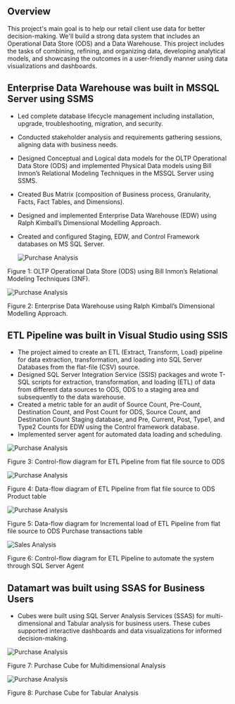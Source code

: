 ## Overview

This project's main goal is to help our retail client use data for better decision-making. We'll build a strong data system that includes an Operational Data Store (ODS) and a Data Warehouse. This project includes the tasks of combining, refining, and organizing data, developing analytical models, and showcasing the outcomes in a user-friendly manner using data visualizations and dashboards.

## Enterprise Data Warehouse was built in MSSQL Server using SSMS
- Led complete database lifecycle management including installation, upgrade, troubleshooting, migration, and security.
- Conducted stakeholder analysis and requirements gathering sessions, aligning data with business needs.
- Designed Conceptual and Logical data models for the OLTP Operational Data Store (ODS) and implemented Physical Data models using Bill Inmon’s Relational Modeling Techniques in the MSSQL Server using SSMS. 
- Created Bus Matrix (composition of Business process, Granularity, Facts, Fact Tables, and Dimensions).
- Designed and implemented Enterprise Data Warehouse (EDW) using Ralph Kimball’s Dimensional Modelling Approach.
- Created and configured Staging, EDW, and Control Framework databases on MS SQL Server. 

  ![Purchase Analysis](https://github.com/sshahidul29/Supply-Chain-Data-Modernization/blob/main/Figures/SCODS.PNG)  

Figure 1: OLTP Operational Data Store (ODS) using Bill Inmon’s Relational Modeling Techniques (3NF).

  ![Purchase Analysis](https://github.com/sshahidul29/Supply-Chain-Data-Modernization/blob/main/Figures/SCEDW.PNG)  

Figure 2: Enterprise Data Warehouse using Ralph Kimball’s Dimensional Modelling Approach.

## ETL Pipeline was built in Visual Studio using SSIS

- The project aimed to create an ETL (Extract, Transform, Load) pipeline for data extraction, transformation, and loading into SQL Server Databases from the flat-file (CSV) source.
- Designed SQL Server Integration Service (SSIS) packages and wrote T-SQL scripts for extraction, transformation, and loading (ETL) of data from different data sources to ODS, ODS to a staging area and subsequently to the data warehouse.
- Created a metric table for an audit of Source Count, Pre-Count, Destination Count, and Post Count for ODS, Source Count, and Destination Count Staging database, and Pre, Current, Post, Type1, and Type2 Counts for EDW using the Control framework database.
- Implemented server agent for automated data loading and scheduling.
  
![Purchase Analysis](https://github.com/sshahidul29/Supply-Chain-Data-Modernization/blob/main/Figures/ODSETL1.PNG) 

 Figure 3: Control-flow diagram for ETL Pipeline from flat file source to ODS

  ![Purchase Analysis](https://github.com/sshahidul29/Supply-Chain-Data-Modernization/blob/main/Figures/ODSETL2.PNG) 

 Figure 4: Data-flow diagram of ETL Pipeline from flat file source to ODS Product table

  ![Purchase Analysis](https://github.com/sshahidul29/Supply-Chain-Data-Modernization/blob/main/Figures/ODSETL3.PNG) 

Figure 5: Data-flow diagram for Incremental load of ETL Pipeline from flat file source to ODS Purchase transactions table

![Sales Analysis](https://github.com/sshahidul29/Sales-and-Procurement-Data-Integration-and-Analytics-Framework/blob/main/Figures/Control.PNG)

Figure 6: Control-flow diagram for ETL Pipeline to automate the system through SQL Server Agent

## Datamart was built using SSAS for Business Users

- Cubes were built using SQL Server Analysis Services (SSAS) for multi-dimensional and Tabular analysis for business users. These cubes supported interactive dashboards and data visualizations for informed decision-making.

![Purchase Analysis](https://github.com/sshahidul29/Supply-Chain-Data-Modernization/blob/main/Figures/SCM.PNG)  

Figure 7: Purchase Cube for Multidimensional Analysis

![Purchase Analysis](https://github.com/sshahidul29/Supply-Chain-Data-Modernization/blob/main/Figures/SCT.PNG)  

Figure 8: Purchase Cube for Tabular Analysis
